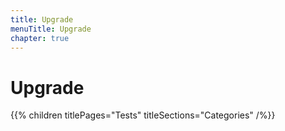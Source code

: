 ```yaml
---
title: Upgrade
menuTitle: Upgrade
chapter: true
---
```


# Upgrade

{{% children titlePages="Tests" titleSections="Categories" /%}}